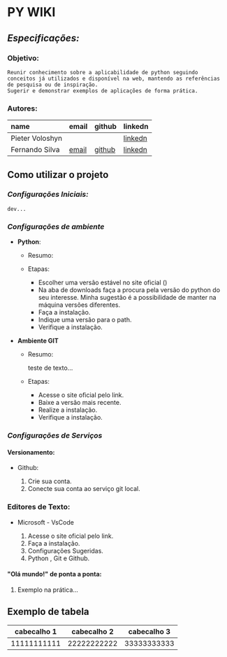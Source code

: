 # PY WIKI

## **_Especificações:_**

### **Objetivo:**

    Reunir conhecimento sobre a aplicabilidade de python seguindo conceitos já utilizados e disponível na web, mantendo as referências de pesquisa ou de inspiração.
    Sugerir e demonstrar exemplos de aplicações de forma prática.

### **Autores:**

| **name**                     | **email**                           | **github**                            |**linkedn**                                            |
|:-----------------------------|:------------------------------------|:--------------------------------------| :-----------------------------------------------------|
| Pieter Voloshyn              |                                     |                                       | [linkedn](https://www.linkedin.com/in/pietervoloshyn/)|
| Fernando Silva               | [email](fmoliveira617@gmail.com)    | [github](https://github.com/fmoli617) | [linkedn](https://www.linkedin.com/in/fmoliv/)        |

## Como utilizar o projeto

### **_Configurações Iniciais:_**

    dev...

### **_Configurações de ambiente_**

* **Python**:

  * Resumo:

  * Etapas:

    * Escolher uma versão estável no site oficial ()
    * Na aba de downloads faça a procura pela versão do python do seu interesse. Minha sugestão é a possibilidade de manter na máquina versões diferentes.
    * Faça a instalação.
    * Indique uma versão para o path.
    * Verifique a instalação.

* **Ambiente GIT**

  * Resumo:

    teste de texto...

  * Etapas:

    * Acesse o site oficial pelo link.
    * Baixe a versão mais recente.
    * Realize a instalação.
    * Verifique a instalação.

### **_Configurações de Serviços_**

#### **Versionamento:**

* Github:

  1. Crie sua conta.
  2. Conecte sua conta ao serviço git local.

### **Editores de Texto:**

* Microsoft - VsCode

    1. Acesse o site oficial pelo link.
    2. Faça a instalação.
    3. Configurações Sugeridas.
    4. Python , Git e Github.

#### **"Olá mundo!" de ponta a ponta:**

1. Exemplo na prática...

## Exemplo de tabela

| cabecalho 1 | cabecalho 2 | cabecalho 3 |
|:-----------:|:-----------:|:-----------:|
| 11111111111 | 22222222222 | 33333333333 |
